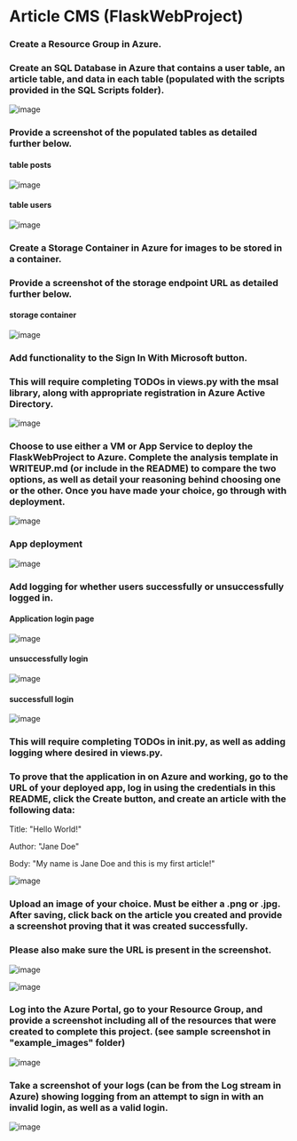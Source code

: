 # Article CMS (FlaskWebProject)
### Create a Resource Group in Azure.
### Create an SQL Database in Azure that contains a user table, an article table, and data in each table (populated with the scripts provided in the SQL Scripts folder).
![image](https://user-images.githubusercontent.com/18415884/119339179-8dcd6b00-bc99-11eb-803d-3f6831ff93b2.png)

### Provide a screenshot of the populated tables as detailed further below.
#### table posts
![image](https://user-images.githubusercontent.com/18415884/119339317-ae95c080-bc99-11eb-820a-1a192b5dad23.png)


#### table users
![image](https://user-images.githubusercontent.com/18415884/119339352-b7869200-bc99-11eb-81f8-9afec356ff25.png)


### Create a Storage Container in Azure for images to be stored in a container.
### Provide a screenshot of the storage endpoint URL as detailed further below.
#### storage container
![image](https://user-images.githubusercontent.com/18415884/119339404-c79e7180-bc99-11eb-9f7e-bde3a4fe3330.png)



### Add functionality to the Sign In With Microsoft button.
### This will require completing TODOs in views.py with the msal library, along with appropriate registration in Azure Active Directory.
![image](https://user-images.githubusercontent.com/18415884/119348159-26b5b380-bca5-11eb-8890-8b6ee887b348.png)


### Choose to use either a VM or App Service to deploy the FlaskWebProject to Azure. Complete the analysis template in WRITEUP.md (or include in the README) to compare the two options, as well as detail your reasoning behind choosing one or the other. Once you have made your choice, go through with deployment.
![image](https://user-images.githubusercontent.com/18415884/119350366-e86dc380-bca7-11eb-9ba1-a9309a00675a.png)


### App deployment
![image](https://user-images.githubusercontent.com/18415884/119350525-1f43d980-bca8-11eb-9a0e-48befe8ec8b6.png)


### Add logging for whether users successfully or unsuccessfully logged in.
#### Application login page
![image](https://user-images.githubusercontent.com/18415884/119351597-536bca00-bca9-11eb-9283-ba0a805ee2b3.png)


#### unsuccessfully login
![image](https://user-images.githubusercontent.com/18415884/119361109-f75a7300-bcb3-11eb-90d4-666115000369.png)


#### successfull login
![image](https://user-images.githubusercontent.com/18415884/119362381-4ce34f80-bcb5-11eb-841a-bc182cb11fb5.png)



### This will require completing TODOs in __init__.py, as well as adding logging where desired in views.py.
### To prove that the application in on Azure and working, go to the URL of your deployed app, log in using the credentials in this README, click the Create button, and create an article with the following data:
Title: "Hello World!"

Author: "Jane Doe"

Body: "My name is Jane Doe and this is my first article!"

![image](https://user-images.githubusercontent.com/18415884/119362179-1c031a80-bcb5-11eb-8a50-7b7fe5ad9045.png)


### Upload an image of your choice. Must be either a .png or .jpg. After saving, click back on the article you created and provide a screenshot proving that it was created successfully.
### Please also make sure the URL is present in the screenshot.
![image](https://user-images.githubusercontent.com/18415884/119394006-5fbc4b00-bcda-11eb-8afd-e254084646e6.png)

![image](https://user-images.githubusercontent.com/18415884/119398475-48805c00-bce0-11eb-8c75-e498a9eb4ad7.png)



### Log into the Azure Portal, go to your Resource Group, and provide a screenshot including all of the resources that were created to complete this project. (see sample screenshot in "example_images" folder)
![image](https://user-images.githubusercontent.com/18415884/119394164-8e3a2600-bcda-11eb-8997-70e8a9152e13.png)




### Take a screenshot of your logs (can be from the Log stream in Azure) showing logging from an attempt to sign in with an invalid login, as well as a valid login.
![image](https://user-images.githubusercontent.com/18415884/119399482-9fd2fc00-bce1-11eb-8a3b-c4cba2f702d3.png)




